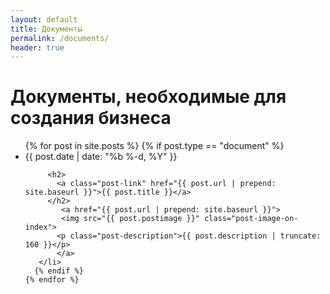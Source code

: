```yaml
---
layout: default
title: Документы
permalink: /documents/
header: true
---
```


<div class="home">

  <h1 class="page-heading">Документы, необходимые для создания бизнеса</h1>

  <ul class="post-list">
    {% for post in site.posts %}
      {% if post.type == "document" %}
        <li>
         <span class="post-meta">{{ post.date | date: "%b %-d, %Y" }}</span>

         <h2>
           <a class="post-link" href="{{ post.url | prepend: site.baseurl }}">{{ post.title }}</a>
         </h2>
            <a href="{{ post.url | prepend: site.baseurl }}">
            <img src="{{ post.postimage }}" class="post-image-on-index">
           <p class="post-description">{{ post.description | truncate: 160 }}</p>
           </a>
       </li>
      {% endif %}
    {% endfor %}
  </ul>

  

</div>

